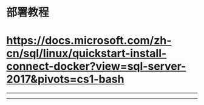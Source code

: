 # 部署教程
# https://docs.microsoft.com/zh-cn/sql/linux/quickstart-install-connect-docker?view=sql-server-2017&pivots=cs1-bash

******************************************************************************************************************************


******************************************************************************************
